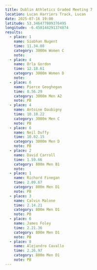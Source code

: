 ```yaml
---
title: Dublin Athletics Graded Meeting 7
location: Lucan Harriers Track, Lucan
date: 2025-07-16 19:00
latitude: 53.346477809376495  
longitude: -6.450144291374874
results:
  - place: 1
    name: Siobhan Nugent
    time: 11.34.08
    category: 3000m Women C
    note: 
  - place: 4
    name: Orla Gordon
    time: 12.18.61
    category: 3000m Women D
    note: 
  - place: 6
    name: Pierce Geoghegan
    time: 8.56.29
    category: 3000m Men A2
    note: PB
  - place: 4
    name: Antoine Daubigny
    time: 10.10.22
    category: 3000m Men C
    note: PB
  - place: 6
    name: Neil Duffy
    time: 10.02.15
    category: 3000m Men D
    note: PB
  - place: 2
    name: David Carroll
    time: 1.59.66
    category: 800m Men B1
    note: 
  - place: 1
    name: Richard Finegan
    time: 2.09.67
    category: 800m Men D1
    note: PB
  - place: 3
    name: Calvin Malone
    time: 2.14.21
    category: 800m Men D1
    note: PB
  - place: 6
    name: James Foley
    time: 2.21.36
    category: 800m Men D1
    note: PB
  - place: 8
    name: Alejandro Cavallo
    time: 2.26.97
    category: 800m Men D1
    note: PB
---
```

